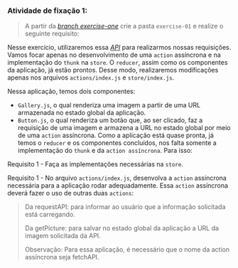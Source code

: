 ###  Atividade de fixação 1:
> A partir da _[branch exercise-one](https://github.com/tryber/exercise-redux-thunk/tree/exercise-one)_ crie a pasta `exercise-01` e realize o seguinte requisito:

Nesse exercício, utilizaremos essa _[API](https://aws.random.cat/meow)_ para realizarmos nossas requisições. Vamos focar apenas no desenvolvimento de uma `action` assíncrona e na implementação do `thunk` na `store`. O `reducer`, assim como os componentes da aplicação, já estão prontos. Desse modo, realizaremos modificações apenas nos arquivos `actions/index.js` e `store/index.js`.

Nessa aplicação, temos dois componentes:

* `Gallery.js`, o qual renderiza uma imagem a partir de uma URL armazenada no estado global da aplicação.
* `Button.js`, o qual renderiza um botão que, ao ser clicado, faz a requisição de uma imagem e armazena a URL no estado global por meio de uma `action` assíncrona.
Como a aplicação está quase pronta, já temos o `reducer` e os componentes concluídos, nos falta somente a implementação do `thunk` e da `action assíncrona`. Para isso:

Requisito 1 - Faça as implementações necessárias na `store`.

Requisito 1 - No arquivo `actions/index.js`, desenvolva a `action` assíncrona necessária para a aplicação rodar adequadamente. Essa `action` assíncrona deverá fazer o uso de outras duas `actions`:

> Da requestAPI: para informar ao usuário que a informação solicitada está carregando.
>
> Da getPicture: para salvar no estado global da aplicação a URL da imagem solicitada da API.
>
> Observação: Para essa aplicação, é necessário que o nome da action assíncrona seja fetchAPI.


